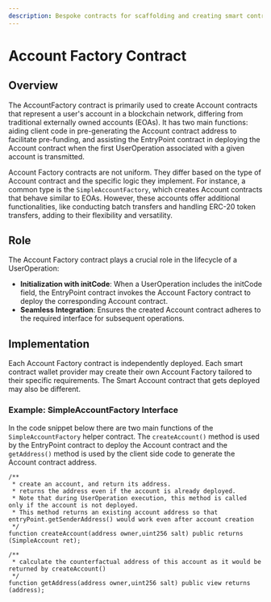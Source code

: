 ```yaml
---
description: Bespoke contracts for scaffolding and creating smart contract wallets.
---
```


# Account Factory Contract

## Overview

The AccountFactory contract is primarily used to create Account contracts that represent a user's account in a blockchain network, differing from traditional externally owned accounts (EOAs). It has two main functions: aiding client code in pre-generating the Account contract address to facilitate pre-funding, and assisting the EntryPoint contract in deploying the Account contract when the first UserOperation associated with a given account is transmitted.

Account Factory contracts are not uniform. They differ based on the type of Account contract and the specific logic they implement. For instance, a common type is the `SimpleAccountFactory`, which creates Account contracts that behave similar to EOAs. However, these accounts offer additional functionalities, like conducting batch transfers and handling ERC-20 token transfers, adding to their flexibility and versatility.

## Role

The Account Factory contract plays a crucial role in the lifecycle of a UserOperation:

* **Initialization with initCode**: When a UserOperation includes the initCode field, the EntryPoint contract invokes the Account Factory contract to deploy the corresponding Account contract.
* **Seamless Integration**: Ensures the created Account contract adheres to the required interface for subsequent operations.

## Implementation

Each Account Factory contract is independently deployed. Each smart contract wallet provider may create their own Account Factory tailored to their specific requirements. The Smart Account contract that gets deployed may also be different.

### Example: SimpleAccountFactory Interface

In the code snippet below there are two main functions of the `SimpleAccountFactory` helper contract. The `createAccount()` method is used by the EntryPoint contract to deploy the Account contract and the `getAddress()` method is used by the client side code to generate the Account contract address.

```solidity
/**
 * create an account, and return its address.
 * returns the address even if the account is already deployed.
 * Note that during UserOperation execution, this method is called only if the account is not deployed.
 * This method returns an existing account address so that entryPoint.getSenderAddress() would work even after account creation
 */
function createAccount(address owner,uint256 salt) public returns (SimpleAccount ret);

/**
 * calculate the counterfactual address of this account as it would be returned by createAccount()
 */
function getAddress(address owner,uint256 salt) public view returns (address);
```
